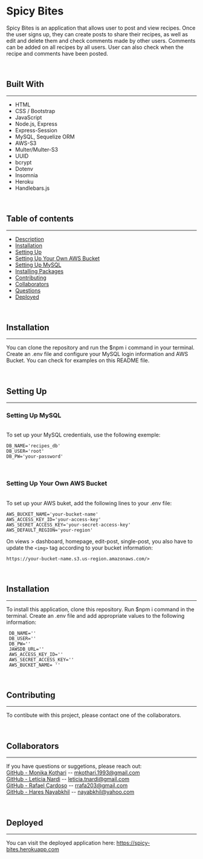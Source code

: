 # <strong>Spicy Bites</strong>
Spicy Bites is an application that allows user to post and view recipes. Once the user signs up, they can create posts to share their recipes, as well as edit and delete them and check comments made by other users. Comments can be added on all recipes by all users. User can also check when the recipe and comments have been posted.

<br/>

## <strong>Built With</strong>
---
* HTML
* CSS / Bootstrap
* JavaScript
* Node.js, Express
* Express-Session
* MySQL, Sequelize ORM
* AWS-S3
* Multer/Multer-S3
* UUID
* bcrypt
* Dotenv
* Insomnia
* Heroku
* Handlebars.js

<br/>

## <strong>Table of contents</strong>
---
- [Description](#description)
- [Installation](#Installation)
- [Setting Up](#SettingUp)
- [Setting Up Your Own AWS Bucket](#Setting-Up-Your-Own-AWS-Bucket)
- [Setting Up MySQL](#SettingUpMySQL)
- [Installing Packages](#Installing-Packages)
- [Contributing](#contributing)
- [Collaborators](#Collaborators)
- [Questions](#questions)
- [Deployed](#Deployed)

<br/>

## <strong>Installation</strong>
---
You can clone the repository and run the $npm i command in your terminal. Create an .env file and configure your MySQL login information and AWS Bucket. You can check for examples on this README file.

<br/>

## <strong>Setting Up</strong>
---
### Setting Up MySQL
<br/>
To set up your MySQL credentials, use the following exemple:

```
DB_NAME='recipes_db'
DB_USER='root'
DB_PW='your-password'
```

<br/>

### Setting Up Your Own AWS Bucket
<br/>
To set up your AWS buket, add the following lines to your .env file:

```
AWS_BUCKET_NAME='your-bucket-name'
AWS_ACCESS_KEY_ID='your-access-key'
AWS_SECRET_ACCESS_KEY='your-secret-access-key'
AWS_DEFAULT_REGION='your-region'

```
On views > dashboard, homepage, edit-post, single-post, you also have to update the `<img>` tag according to your bucket information:
```
https://your-bucket-name.s3.us-region.amazonaws.com/>
```
<br/>

## <strong>Installation</strong>
---
To install this application, clone this repository. Run $npm i command in the terminal. Create an .env file and add appropriate values to the following information:
```
 DB_NAME=''
 DB_USER=''
 DB_PW=''
 JAWSDB_URL=''
 AWS_ACCESS_KEY_ID=''
 AWS_SECRET_ACCESS_KEY=''
 AWS_BUCKET_NAME= ''
```
<br/>

## <strong>Contributing</strong>
---
To contibute with this project, please contact one of the collaborators.

<br/>

## <strong>Collaborators</strong>
---
If you have questions or suggetions, please reach out: <br/>
[GitHub - Monika Kothari](https://github.com/mkothari93) -- <mkothari.1993@gmail.com><br/>
[GitHub - Letícia Nardi](https://github.com/leticianardi) -- <leticia.tnardi@gmail.com><br/>
[GitHub - Rafael Cardoso](https://github.com/raf203) -- <rrafa203@gmail.com><br/>
[GitHub - Hares Nayabkhil](https://github.com/greenlight510) -- <nayabkhil@yahoo.com><br/>

<br/>

## <strong>Deployed</strong>
---
You can visit the deployed application here: <https://spicy-bites.herokuapp.com>

<br/>